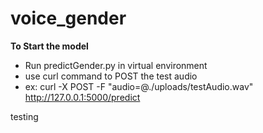 # voice_gender

**To Start the model**
- Run predictGender.py in virtual environment
- use curl command to POST the test audio
- ex: curl -X POST -F "audio=@./uploads/testAudio.wav" http://127.0.0.1:5000/predict


testing